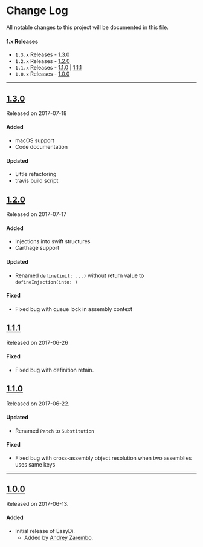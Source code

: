 # Change Log
All notable changes to this project will be documented in this file.

#### 1.x Releases
- `1.3.x` Releases - [1.3.0](#130)
- `1.2.x` Releases - [1.2.0](#120)
- `1.1.x` Releases - [1.1.0](#110) | [1.1.1](#111)
- `1.0.x` Releases - [1.0.0](#100)

---
## [1.3.0](https://github.com/AndreyZarembo/EasyDi/releases/tag/1.3.0)
Released on 2017-07-18

#### Added
- macOS support
- Code documentation

#### Updated
- Little refactoring
- travis build script


## [1.2.0](https://github.com/AndreyZarembo/EasyDi/releases/tag/1.2.0)
Released on 2017-07-17

#### Added
- Injections into swift structures
- Carthage support

#### Updated
- Renamed `define(init: ...)` without return value to `defineInjection(into: )`

#### Fixed
- Fixed bug with queue lock in assembly context


## [1.1.1](https://github.com/AndreyZarembo/EasyDi/releases/tag/1.1.1)
Released on 2017-06-26

#### Fixed
- Fixed bug with definition retain.

## [1.1.0](https://github.com/AndreyZarembo/EasyDi/releases/tag/1.1.0)
Released on 2017-06-22.

#### Updated
- Renamed `Patch` to `Substitution`

#### Fixed
- Fixed bug with cross-assembly object resolution when two assemblies uses same keys

---

## [1.0.0](https://github.com/AndreyZarembo/EasyDi/releases/tag/1.0.0)
Released on 2017-06-13.

#### Added
- Initial release of EasyDi.
  - Added by [Andrey Zarembo](https://github.com/AndreyZarembo).
